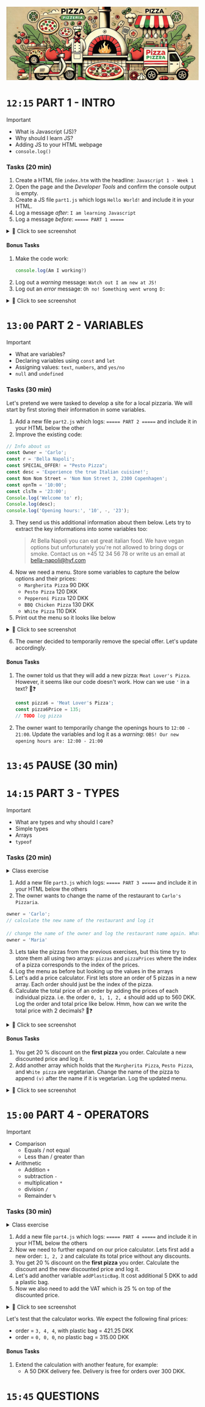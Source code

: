 

![pizza banner](./imgs/banner.jpg)


#  `12:15` PART 1 - INTRO
> [!IMPORTANT]
> * What is Javascript (JS)?
> * Why should I learn JS?
> * Adding JS to your HTML webpage
> * `console.log()`



### Tasks (20 min)
1. Create a HTML file `index.htm` with the headline: `Javascript 1 - Week 1`
2. Open the page and the *Developer Tools* and confirm the console output is empty.
3. Create a JS file `part1.js` which logs `Hello World!` and include it in your HTML.
4. Log a message *after*: `I am learning Javascript`
5. Log a message *before*: `===== PART 1 =====`
<details>
<summary>📸 Click to see screenshot</summary>

![result-part1](./imgs/p1-1.jpg)
</details>
   

#### Bonus Tasks
1. Make the code work: 
    ```js
    console.log(Am I working?)
    ```
2. Log out a *warning* message: `Watch out I am new at JS!`
3. Log out an *error* message: `Oh no! Something went wrong D:`
<details>
<summary>📸 Click to see screenshot</summary>

![result-part1](./imgs/p1-2.jpg)
</details>

# `13:00` PART 2 - VARIABLES
> [!IMPORTANT]
> * What are variables?
> * Declaring variables using `const` and `let`
> * Assigning values: `text`, `numbers`, and `yes/no`
> * `null` and `undefined`

### Tasks (30 min)
Let's pretend we were tasked to develop a site for a local pizzaria. We will start by first storing their information in some variables.
1. Add a new file `part2.js` which logs: `===== PART 2 =====` and include it in your HTML below the other
2. Improve the existing code:
```js
// Info about us
const Owner = 'Carlo';
const r = 'Bella Napoli';
const SPECIAL_OFFER! = "Pesto Pizza";
const desc = 'Experience the true Italian cuisine!';
const Nom Nom Street = 'Nom Nom Street 3, 2300 Copenhagen';
const opnTm = '10:00';
const clsTm = '23:00';
Console.log('Welcome to' r);
Console.log(desc);
console.log('Opening hours:', '10', -, '23');
```
3. They send us this additional information about them below. Lets try to extract the key informations into some variables too:
   > At Bella Napoli you can eat great italian food. We have vegan options but unfortunately you're not allowed to bring dogs or smoke. Contact us on +45 12 34 56 78 or write us an email at bella-napoli@hyf.com
4. Now we need a menu. Store some variables to capture the below options and their prices:
   * `Margherita Pizza` 90 DKK
   * `Pesto Pizza` 120 DKK
   * `Pepperoni Pizza` 120 DKK
   * `BBQ Chicken Pizza` 130 DKK
   * `White Pizza` 110 DKK
5. Print out the menu so it looks like below
<details>
<summary>📸 Click to see screenshot</summary>

![result-part1](./imgs/p2-1.jpg)
</details>

6. The owner decided to temporarily remove the special offer. Let's update accordingly.


#### Bonus Tasks
1. The owner told us that they will add a new pizza: `Meat Lover's Pizza`. However, it seems like our code doesn't work. How can we use `'` in a text? 🤔❓
    ```js
    const pizza6 = 'Meat Lover's Pizza';
    const pizza6Price = 135;
    // TODO log pizza
    ```
2. The owner want to temporarily change the openings hours to `12:00 - 21:00`. Update the variables and log it as a *warning*: `OBS! Our new opening hours are: 12:00 - 21:00`


# `13:45` PAUSE (30 min)

# `14:15` PART 3 - TYPES
> [!IMPORTANT]
> * What are types and why should I care?
> * Simple types
> * Arrays
> * `typeof`


### Tasks (20 min)

<details>
<summary>Class exercise</summary>

```js
// guess what is logged from each line
console.log(typeof 3);
console.log(typeof -33);
console.log(typeof '3');
const threeConst = 3;
console.log(threeConst);
let threeLet = 3;
console.log(threeLet);
console.log(typeof 'console.log("console.log(console.log(""))")');
const names = ['benjamin', 'Christopher'];
console.log(typeof names[0]);
console.log(typeof names);
console.log(typeof true);
console.log(typeof names[2]);
```
</details>


1. Add a new file `part3.js` which logs: `===== PART 3 =====` and include it in your HTML below the others
2. The owner wants to change the name of the restaurant to `Carlo's Pizzaria`.
```js
owner = 'Carlo';
// calculate the new name of the restaurant and log it

// change the name of the owner and log the restaurant name again. What happened to the name of the restaurant and why?
owner = 'Maria'
```
3. Lets take the pizzas from the previous exercises, but this time try to store them all using two arrays: `pizzas` and `pizzaPrices` where the index of a pizza corresponds to the index of the prices.
4. Log the menu as before but looking up the values in the arrays
5. Let's add a price calculator. First lets store an order of 5 pizzas in a new array. Each order should just be the index of the pizza.
6. Calculate the total price of an order by adding the prices of each individual pizza. i.e. the order `0, 1, 1, 2, 4` should add up to 560 DKK. Log the order and total price like below. Hmm, how can we write the total price with 2 decimals? 🤔❓
<details>
<summary>📸 Click to see screenshot</summary>

![result-part3](./imgs/p3-1.jpg)
</details>




#### Bonus Tasks
1. You get 20 % discount on the **first pizza** you order. Calculate a new discounted price and log it. 
2. Add another array which holds that the `Margherita Pizza`, `Pesto Pizza`, and `White pizza` are vegetarian. Change the name of the pizza to append `(v)` after the name if it is vegetarian. Log the updated menu.
<details>
<summary>📸 Click to see screenshot</summary>

![result-part3](./imgs/p3-2.jpg)
</details>


# `15:00` PART 4 - OPERATORS
> [!IMPORTANT]
> * Comparison
>    * Equals / not equal
>    * Less than / greater than
> * Arithmetic
>    * Addition `+`
>    * subtraction `-`
>    * multiplication `*`
>    * division `/`
>    * Remainder `%`



### Tasks (30 min)
<details>
<summary>Class exercise</summary>

```js
// guess what is logged from each line
const employee = 'Carl';
const salary = 200;
const expenses = 20;
console.log(30 + 30 / 3);
console.log((10 + 10) * 2);
console.log(10 % 4);
console.log(salary === "200");
console.log(salary === 200);
console.log(salary == "200");
console.log(salary == 200);
console.log(salary - expenses);
console.log(salary < expenses);
console.log(salary >= salary);
```
</details>

1. Add a new file `part4.js` which logs: `===== PART 4 =====` and include it in your HTML below the others
2. Now we need to further expand on our price calculator. Lets first add a new order: `1, 2, 2` and calculate its total price without any discounts.
3. You get 20 % discount on the **first pizza** you order. Calculate the discount and the new discounted price and log it.
4. Let's add another variable `addPlasticBag`. It cost additional 5 DKK to add a plastic bag.
5. Now we also need to add the VAT which is 25 % on top of the discounted price.
<details>
<summary>📸 Click to see screenshot</summary>

![result-part4](./imgs/p4-1.jpg)
</details>

Let's test that the calculator works. We expect the following final prices:
   * order = `3, 4, 4`, with plastic bag = 421.25 DKK
   * order = `0, 0, 0`, no plastic bag = 315.00 DKK

#### Bonus Tasks
1. Extend the calculation with another feature, for example:
   * A 50 DKK delivery fee. Delivery is free for orders over 300 DKK.



# `15:45` QUESTIONS